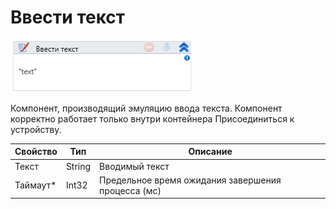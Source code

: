 # Ввести текст

![](../../../resources/activities/basic/mobile/image-291.png)

Компонент, производящий эмуляцию ввода текста. Компонент корректно работает только внутри контейнера Присоединиться к устройству.

| Свойство  | Тип    | Описание                                           |
| --------- | ------ | -------------------------------------------------- |
| Текст     | String | Вводимый текст                                     |
| Таймаут\* | Int32  | Предельное время ожидания завершения процесса (мс) |

